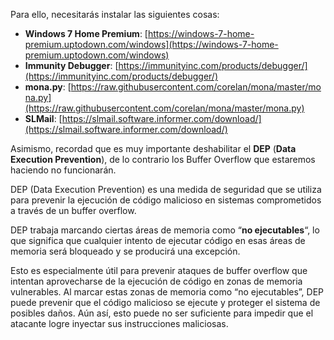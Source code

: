 Para ello, necesitarás instalar las siguientes cosas:

-   **Windows 7 Home Premium**: [https://windows-7-home-premium.uptodown.com/windows](https://windows-7-home-premium.uptodown.com/windows)
-   **Immunity Debugger**: [https://immunityinc.com/products/debugger/](https://immunityinc.com/products/debugger/)
-   **mona.py**: [https://raw.githubusercontent.com/corelan/mona/master/mona.py](https://raw.githubusercontent.com/corelan/mona/master/mona.py)
-   **SLMail**: [https://slmail.software.informer.com/download/](https://slmail.software.informer.com/download/)

Asimismo, recordad que es muy importante deshabilitar el **DEP** (**Data Execution Prevention**), de lo contrario los Buffer Overflow que estaremos haciendo no funcionarán.

DEP (Data Execution Prevention) es una medida de seguridad que se utiliza para prevenir la ejecución de código malicioso en sistemas comprometidos a través de un buffer overflow.

DEP trabaja marcando ciertas áreas de memoria como “**no ejecutables**“, lo que significa que cualquier intento de ejecutar código en esas áreas de memoria será bloqueado y se producirá una excepción.

Esto es especialmente útil para prevenir ataques de buffer overflow que intentan aprovecharse de la ejecución de código en zonas de memoria vulnerables. Al marcar estas zonas de memoria como “no ejecutables”, DEP puede prevenir que el código malicioso se ejecute y proteger el sistema de posibles daños. Aún así, esto puede no ser suficiente para impedir que el atacante logre inyectar sus instrucciones maliciosas.